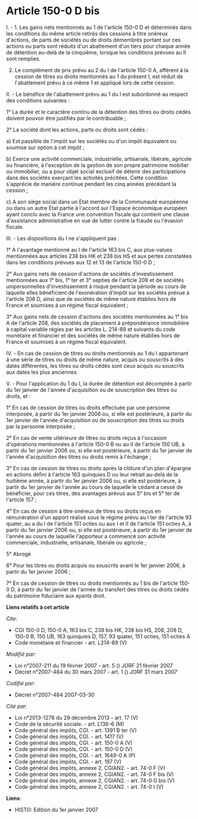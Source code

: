 # Article 150-0 D bis

I. - 1. Les gains nets mentionnés au 1 de l'article 150-0 D et déterminés dans les conditions du même article retirés des
cessions à titre onéreux d'actions, de parts de sociétés ou de droits démembrés portant sur ces actions ou parts sont réduits
d'un abattement d'un tiers pour chaque année de détention au-delà de la cinquième, lorsque les conditions prévues au II sont
remplies.

2. Le complément de prix prévu au 2 du I de l'article 150-0 A, afférent à la cession de titres ou droits mentionnés au 1 du
présent I, est réduit de l'abattement prévu à ce même 1 et appliqué lors de cette cession.

II. - Le bénéfice de l'abattement prévu au 1 du I est subordonné au respect des conditions suivantes :

1° La durée et le caractère continu de la détention des titres ou droits cédés doivent pouvoir être justifiés par le
contribuable ;

2° La société dont les actions, parts ou droits sont cédés :

a) Est passible de l'impôt sur les sociétés ou d'un impôt équivalent ou soumise sur option à cet impôt ;

b) Exerce une activité commerciale, industrielle, artisanale, libérale, agricole ou financière, à l'exception de la gestion
de son propre patrimoine mobilier ou immobilier, ou a pour objet social exclusif de détenir des participations dans des
sociétés exerçant les activités précitées. Cette condition s'apprécie de manière continue pendant les cinq années précédant
la cession ;

c) A son siège social dans un Etat membre de la Communauté européenne ou dans un autre Etat partie à l'accord sur l'Espace
économique européen ayant conclu avec la France une convention fiscale qui contient une clause d'assistance administrative en
vue de lutter contre la fraude ou l'évasion fiscale.

III. - Les dispositions du I ne s'appliquent pas :

1° A l'avantage mentionné au I de l'article 163 bis C, aux plus-values mentionnées aux articles 238 bis HK et 238 bis HS et
aux pertes constatées dans les conditions prévues aux 12 et 13 de l'article 150-0 D ;

2° Aux gains nets de cession d'actions de sociétés d'investissement mentionnées aux 1° bis, 1° ter et 3° septies de l'article
208 et de sociétés unipersonnelles d'investissement à risque pendant la période au cours de laquelle elles bénéficient de
l'exonération d'impôt sur les sociétés prévue à l'article 208 D, ainsi que de sociétés de même nature établies hors de France
et soumises à un régime fiscal équivalent ;

3° Aux gains nets de cession d'actions des sociétés mentionnées au 1° bis A de l'article 208, des sociétés de placement à
prépondérance immobilière à capital variable régies par les articles L. 214-89 et suivants du code monétaire et financier et
des sociétés de même nature établies hors de France et soumises à un régime fiscal équivalent.

IV. - En cas de cession de titres ou droits mentionnés au 1 du I appartenant à une série de titres ou droits de même nature,
acquis ou souscrits à des dates différentes, les titres ou droits cédés sont ceux acquis ou souscrits aux dates les plus
anciennes.

V. - Pour l'application du 1 du I, la durée de détention est décomptée à partir du 1er janvier de l'année d'acquisition ou de
souscription des titres ou droits, et :

1° En cas de cession de titres ou droits effectuée par une personne interposée, à partir du 1er janvier 2006 ou, si elle est
postérieure, à partir du 1er janvier de l'année d'acquisition ou de souscription des titres ou droits par la personne
interposée ;

2° En cas de vente ultérieure de titres ou droits reçus à l'occasion d'opérations mentionnées à l'article 150-0 B ou au II de
l'article 150 UB, à partir du 1er janvier 2006 ou, si elle est postérieure, à partir du 1er janvier de l'année d'acquisition
des titres ou droits remis à l'échange ;

3° En cas de cession de titres ou droits après la clôture d'un plan d'épargne en actions défini à l'article 163 quinquies D
ou leur retrait au-delà de la huitième année, à partir du 1er janvier 2006 ou, si elle est postérieure, à partir du 1er
janvier de l'année au cours de laquelle le cédant a cessé de bénéficier, pour ces titres, des avantages prévus aux 5° bis et
5° ter de l'article 157 ;

4° En cas de cession à titre onéreux de titres ou droits reçus en rémunération d'un apport réalisé sous le régime prévu au I
ter de l'article 93 quater, au a du I de l'article 151 octies ou aux I et II de l'article 151 octies A, à partir du 1er
janvier 2006 ou, si elle est postérieure, à partir du 1er janvier de l'année au cours de laquelle l'apporteur a commencé son
activité commerciale, industrielle, artisanale, libérale ou agricole ;

5° Abrogé

6° Pour les titres ou droits acquis ou souscrits avant le 1er janvier 2006, à partir du 1er janvier 2006 ;

7° En cas de cession de titres ou droits mentionnés au 1 bis de l'article 150-0 D, à partir du 1er janvier de l'année du
transfert des titres ou droits cédés du patrimoine fiduciaire aux ayants droit.

**Liens relatifs à cet article**

_Cite_:

  - CGI 150-0 D, 150-0 A, 163 bis C, 238 bis HK, 238 bis HS, 208, 208 D, 150-0 B, 150 UB, 163 quinquies D, 157, 93 quater, 151 octies, 151 octies A
  - Code monétaire et financier - art. L214-89 (V)

_Modifié par_:

  - Loi n°2007-211 du 19 février 2007 - art. 5 () JORF 21 février 2007
  - Décret n°2007-484 du 30 mars 2007 - art. 1 () JORF 31 mars 2007

_Codifié par_:

  - Décret n°2007-484 2007-03-30

_Cité par_:

  - Loi n°2013-1278 du 29 décembre 2013 - art. 17 (V)
  - Code de la sécurité sociale. - art. L136-6 (M)
  - Code général des impôts, CGI. - art. 1391 B ter (V)
  - Code général des impôts, CGI. - art. 1417 (V)
  - Code général des impôts, CGI. - art. 150-0 A (V)
  - Code général des impôts, CGI. - art. 150-0 D (V)
  - Code général des impôts, CGI. - art. 1649-0 A (P)
  - Code général des impôts, CGI. - art. 197 (V)
  - Code général des impôts, annexe 2, CGIAN2. - art. 74-0 F (V)
  - Code général des impôts, annexe 2, CGIAN2. - art. 74-0 F bis (V)
  - Code général des impôts, annexe 2, CGIAN2. - art. 74-0 G bis (V)
  - Code général des impôts, annexe 2, CGIAN2. - art. 74-0 I (V)

**Liens**:

  - HISTO: Edition du 1er janvier 2007
